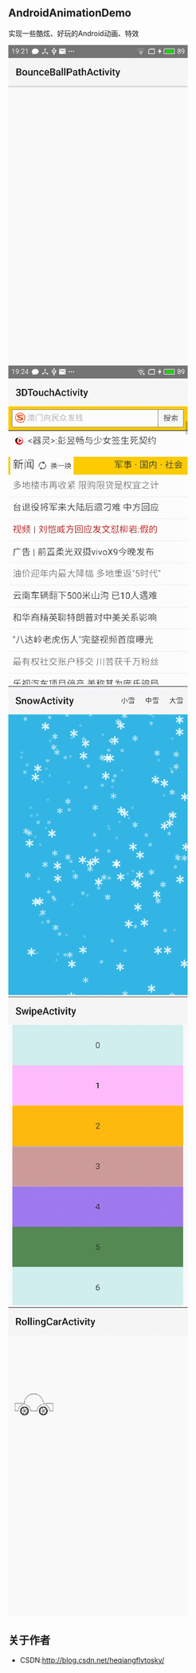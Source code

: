 ## AndroidAnimationDemo
实现一些酷炫、好玩的Android动画、特效

<img src="/img/bounce_ball.gif" width="360" height="640"/>
<img src="/img/3d_touch.gif" width="360" height="640"/>
<img src="/img/snow.gif" width="360" height="620"/>
<img src="/img/swipe_delete.gif" width="360" height="620"/>
<img src="/img/rolling_car.gif" width="360" height="620"/>


## 关于作者
 * CSDN:http://blog.csdn.net/heqiangflytosky/
